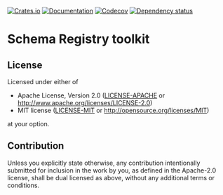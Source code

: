[![Crates.io](https://img.shields.io/crates/v/schema-registry-cli.svg)](https://crates.io/crates/schema-registry-cli)
[![Documentation](https://docs.rs/schema-registry-cli/badge.svg)](https://docs.rs/schema-registry-cli/)
[![Codecov](https://codecov.io/github/ilaborie/schema-registry-cli/coverage.svg?branch=main)](https://codecov.io/gh/ilaborie/schema-registry-cli)
[![Dependency status](https://deps.rs/repo/github/ilaborie/schema-registry-cli/status.svg)](https://deps.rs/repo/github/ilaborie/schema-registry-cli)

# Schema Registry toolkit


## License

Licensed under either of

 * Apache License, Version 2.0
   ([LICENSE-APACHE](LICENSE-APACHE) or http://www.apache.org/licenses/LICENSE-2.0)
 * MIT license
   ([LICENSE-MIT](LICENSE-MIT) or http://opensource.org/licenses/MIT)

at your option.

## Contribution

Unless you explicitly state otherwise, any contribution intentionally submitted
for inclusion in the work by you, as defined in the Apache-2.0 license, shall be
dual licensed as above, without any additional terms or conditions.